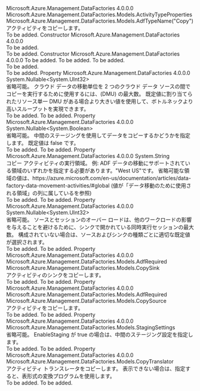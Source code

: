 <Type Name="CopyActivity" FullName="Microsoft.Azure.Management.DataFactories.Models.CopyActivity">
  <TypeSignature Language="C#" Value="public class CopyActivity : Microsoft.Azure.Management.DataFactories.Models.ActivityTypeProperties" />
  <TypeSignature Language="ILAsm" Value=".class public auto ansi beforefieldinit CopyActivity extends Microsoft.Azure.Management.DataFactories.Models.ActivityTypeProperties" />
  <TypeSignature Language="DocId" Value="T:Microsoft.Azure.Management.DataFactories.Models.CopyActivity" />
  <TypeSignature Language="VB.NET" Value="Public Class CopyActivity&#xA;Inherits ActivityTypeProperties" />
  <TypeSignature Language="F#" Value="type CopyActivity = class&#xA;    inherit ActivityTypeProperties" />
  <AssemblyInfo>
    <AssemblyName>Microsoft.Azure.Management.DataFactories</AssemblyName>
    <AssemblyVersion>4.0.0.0</AssemblyVersion>
  </AssemblyInfo>
  <Base>
    <BaseTypeName>Microsoft.Azure.Management.DataFactories.Models.ActivityTypeProperties</BaseTypeName>
  </Base>
  <Interfaces />
  <Attributes>
    <Attribute>
      <AttributeName>Microsoft.Azure.Management.DataFactories.Models.AdfTypeName("Copy")</AttributeName>
    </Attribute>
  </Attributes>
  <Docs>
    <summary>
            アクティビティをコピーします。
            </summary>
    <remarks>To be added.</remarks>
  </Docs>
  <Members>
    <Member MemberName=".ctor">
      <MemberSignature Language="C#" Value="public CopyActivity ();" />
      <MemberSignature Language="ILAsm" Value=".method public hidebysig specialname rtspecialname instance void .ctor() cil managed" />
      <MemberSignature Language="DocId" Value="M:Microsoft.Azure.Management.DataFactories.Models.CopyActivity.#ctor" />
      <MemberSignature Language="VB.NET" Value="Public Sub New ()" />
      <MemberType>Constructor</MemberType>
      <AssemblyInfo>
        <AssemblyName>Microsoft.Azure.Management.DataFactories</AssemblyName>
        <AssemblyVersion>4.0.0.0</AssemblyVersion>
      </AssemblyInfo>
      <Parameters />
      <Docs>
        <summary>To be added.</summary>
        <remarks>To be added.</remarks>
      </Docs>
    </Member>
    <Member MemberName=".ctor">
      <MemberSignature Language="C#" Value="public CopyActivity (Microsoft.Azure.Management.DataFactories.Models.CopySource source, Microsoft.Azure.Management.DataFactories.Models.CopySink sink, Microsoft.Azure.Management.DataFactories.Models.CopyTranslator translator = null);" />
      <MemberSignature Language="ILAsm" Value=".method public hidebysig specialname rtspecialname instance void .ctor(class Microsoft.Azure.Management.DataFactories.Models.CopySource source, class Microsoft.Azure.Management.DataFactories.Models.CopySink sink, class Microsoft.Azure.Management.DataFactories.Models.CopyTranslator translator) cil managed" />
      <MemberSignature Language="DocId" Value="M:Microsoft.Azure.Management.DataFactories.Models.CopyActivity.#ctor(Microsoft.Azure.Management.DataFactories.Models.CopySource,Microsoft.Azure.Management.DataFactories.Models.CopySink,Microsoft.Azure.Management.DataFactories.Models.CopyTranslator)" />
      <MemberSignature Language="VB.NET" Value="Public Sub New (source As CopySource, sink As CopySink, Optional translator As CopyTranslator = null)" />
      <MemberSignature Language="F#" Value="new Microsoft.Azure.Management.DataFactories.Models.CopyActivity : Microsoft.Azure.Management.DataFactories.Models.CopySource * Microsoft.Azure.Management.DataFactories.Models.CopySink * Microsoft.Azure.Management.DataFactories.Models.CopyTranslator -&gt; Microsoft.Azure.Management.DataFactories.Models.CopyActivity" Usage="new Microsoft.Azure.Management.DataFactories.Models.CopyActivity (source, sink, translator)" />
      <MemberType>Constructor</MemberType>
      <AssemblyInfo>
        <AssemblyName>Microsoft.Azure.Management.DataFactories</AssemblyName>
        <AssemblyVersion>4.0.0.0</AssemblyVersion>
      </AssemblyInfo>
      <Parameters>
        <Parameter Name="source" Type="Microsoft.Azure.Management.DataFactories.Models.CopySource" />
        <Parameter Name="sink" Type="Microsoft.Azure.Management.DataFactories.Models.CopySink" />
        <Parameter Name="translator" Type="Microsoft.Azure.Management.DataFactories.Models.CopyTranslator" />
      </Parameters>
      <Docs>
        <param name="source">To be added.</param>
        <param name="sink">To be added.</param>
        <param name="translator">To be added.</param>
        <summary>To be added.</summary>
        <remarks>To be added.</remarks>
      </Docs>
    </Member>
    <Member MemberName="CloudDataMovementUnits">
      <MemberSignature Language="C#" Value="public Nullable&lt;uint&gt; CloudDataMovementUnits { get; set; }" />
      <MemberSignature Language="ILAsm" Value=".property instance valuetype System.Nullable`1&lt;unsigned int32&gt; CloudDataMovementUnits" />
      <MemberSignature Language="DocId" Value="P:Microsoft.Azure.Management.DataFactories.Models.CopyActivity.CloudDataMovementUnits" />
      <MemberSignature Language="VB.NET" Value="Public Property CloudDataMovementUnits As Nullable(Of UInteger)" />
      <MemberSignature Language="F#" Value="member this.CloudDataMovementUnits : Nullable&lt;uint32&gt; with get, set" Usage="Microsoft.Azure.Management.DataFactories.Models.CopyActivity.CloudDataMovementUnits" />
      <MemberType>Property</MemberType>
      <AssemblyInfo>
        <AssemblyName>Microsoft.Azure.Management.DataFactories</AssemblyName>
        <AssemblyVersion>4.0.0.0</AssemblyVersion>
      </AssemblyInfo>
      <ReturnValue>
        <ReturnType>System.Nullable&lt;System.UInt32&gt;</ReturnType>
      </ReturnValue>
      <Docs>
        <summary>
            省略可能。 クラウド データの移動単位を 2 つのクラウド データ ソースの間でコピーを実行するために使用するには、(DMU) の最大数。
            既定値に割り当てられたリソース単一 DMU がある場合より大きい値を使用して、ボトルネックより高いスループットを実現できます。
            </summary>
        <value>To be added.</value>
        <remarks>To be added.</remarks>
      </Docs>
    </Member>
    <Member MemberName="EnableStaging">
      <MemberSignature Language="C#" Value="public Nullable&lt;bool&gt; EnableStaging { get; set; }" />
      <MemberSignature Language="ILAsm" Value=".property instance valuetype System.Nullable`1&lt;bool&gt; EnableStaging" />
      <MemberSignature Language="DocId" Value="P:Microsoft.Azure.Management.DataFactories.Models.CopyActivity.EnableStaging" />
      <MemberSignature Language="VB.NET" Value="Public Property EnableStaging As Nullable(Of Boolean)" />
      <MemberSignature Language="F#" Value="member this.EnableStaging : Nullable&lt;bool&gt; with get, set" Usage="Microsoft.Azure.Management.DataFactories.Models.CopyActivity.EnableStaging" />
      <MemberType>Property</MemberType>
      <AssemblyInfo>
        <AssemblyName>Microsoft.Azure.Management.DataFactories</AssemblyName>
        <AssemblyVersion>4.0.0.0</AssemblyVersion>
      </AssemblyInfo>
      <ReturnValue>
        <ReturnType>System.Nullable&lt;System.Boolean&gt;</ReturnType>
      </ReturnValue>
      <Docs>
        <summary>
            省略可能。 中間のステージングを使用してデータをコピーするかどうかを指定します。
            既定値は false です。
            </summary>
        <value>To be added.</value>
        <remarks>To be added.</remarks>
      </Docs>
    </Member>
    <Member MemberName="ExecutionLocation">
      <MemberSignature Language="C#" Value="public string ExecutionLocation { get; set; }" />
      <MemberSignature Language="ILAsm" Value=".property instance string ExecutionLocation" />
      <MemberSignature Language="DocId" Value="P:Microsoft.Azure.Management.DataFactories.Models.CopyActivity.ExecutionLocation" />
      <MemberSignature Language="VB.NET" Value="Public Property ExecutionLocation As String" />
      <MemberSignature Language="F#" Value="member this.ExecutionLocation : string with get, set" Usage="Microsoft.Azure.Management.DataFactories.Models.CopyActivity.ExecutionLocation" />
      <MemberType>Property</MemberType>
      <AssemblyInfo>
        <AssemblyName>Microsoft.Azure.Management.DataFactories</AssemblyName>
        <AssemblyVersion>4.0.0.0</AssemblyVersion>
      </AssemblyInfo>
      <ReturnValue>
        <ReturnType>System.String</ReturnType>
      </ReturnValue>
      <Docs>
        <summary>
            コピー アクティビティの実行領域。 例: ADF データの移動にサポートされている領域のいずれかを指定する必要があります。"West US"です。 省略可能な領域の値は、https://azure.microsoft.com/en-us/documentation/articles/data-factory-data-movement-activities/#global (値が「データ移動のために使用される領域」の列に属しているを参照)
            </summary>
        <value>To be added.</value>
        <remarks>To be added.</remarks>
      </Docs>
    </Member>
    <Member MemberName="ParallelCopies">
      <MemberSignature Language="C#" Value="public Nullable&lt;uint&gt; ParallelCopies { get; set; }" />
      <MemberSignature Language="ILAsm" Value=".property instance valuetype System.Nullable`1&lt;unsigned int32&gt; ParallelCopies" />
      <MemberSignature Language="DocId" Value="P:Microsoft.Azure.Management.DataFactories.Models.CopyActivity.ParallelCopies" />
      <MemberSignature Language="VB.NET" Value="Public Property ParallelCopies As Nullable(Of UInteger)" />
      <MemberSignature Language="F#" Value="member this.ParallelCopies : Nullable&lt;uint32&gt; with get, set" Usage="Microsoft.Azure.Management.DataFactories.Models.CopyActivity.ParallelCopies" />
      <MemberType>Property</MemberType>
      <AssemblyInfo>
        <AssemblyName>Microsoft.Azure.Management.DataFactories</AssemblyName>
        <AssemblyVersion>4.0.0.0</AssemblyVersion>
      </AssemblyInfo>
      <ReturnValue>
        <ReturnType>System.Nullable&lt;System.UInt32&gt;</ReturnType>
      </ReturnValue>
      <Docs>
        <summary>
            省略可能。 ソースとセッションのオーバー ロードは、他のワークロードの影響を与えることを避けるために、シンクで開かれている同時実行セッションの最大数。
            構成されていない場合は、ソースおよびシンクの種類ごとに適切な既定値が選択されます。
            </summary>
        <value>To be added.</value>
        <remarks>To be added.</remarks>
      </Docs>
    </Member>
    <Member MemberName="Sink">
      <MemberSignature Language="C#" Value="public Microsoft.Azure.Management.DataFactories.Models.CopySink Sink { get; set; }" />
      <MemberSignature Language="ILAsm" Value=".property instance class Microsoft.Azure.Management.DataFactories.Models.CopySink Sink" />
      <MemberSignature Language="DocId" Value="P:Microsoft.Azure.Management.DataFactories.Models.CopyActivity.Sink" />
      <MemberSignature Language="VB.NET" Value="Public Property Sink As CopySink" />
      <MemberSignature Language="F#" Value="member this.Sink : Microsoft.Azure.Management.DataFactories.Models.CopySink with get, set" Usage="Microsoft.Azure.Management.DataFactories.Models.CopyActivity.Sink" />
      <MemberType>Property</MemberType>
      <AssemblyInfo>
        <AssemblyName>Microsoft.Azure.Management.DataFactories</AssemblyName>
        <AssemblyVersion>4.0.0.0</AssemblyVersion>
      </AssemblyInfo>
      <Attributes>
        <Attribute>
          <AttributeName>Microsoft.Azure.Management.DataFactories.Models.AdfRequired</AttributeName>
        </Attribute>
      </Attributes>
      <ReturnValue>
        <ReturnType>Microsoft.Azure.Management.DataFactories.Models.CopySink</ReturnType>
      </ReturnValue>
      <Docs>
        <summary>
            アクティビティのシンクをコピーします。
            </summary>
        <value>To be added.</value>
        <remarks>To be added.</remarks>
      </Docs>
    </Member>
    <Member MemberName="Source">
      <MemberSignature Language="C#" Value="public Microsoft.Azure.Management.DataFactories.Models.CopySource Source { get; set; }" />
      <MemberSignature Language="ILAsm" Value=".property instance class Microsoft.Azure.Management.DataFactories.Models.CopySource Source" />
      <MemberSignature Language="DocId" Value="P:Microsoft.Azure.Management.DataFactories.Models.CopyActivity.Source" />
      <MemberSignature Language="VB.NET" Value="Public Property Source As CopySource" />
      <MemberSignature Language="F#" Value="member this.Source : Microsoft.Azure.Management.DataFactories.Models.CopySource with get, set" Usage="Microsoft.Azure.Management.DataFactories.Models.CopyActivity.Source" />
      <MemberType>Property</MemberType>
      <AssemblyInfo>
        <AssemblyName>Microsoft.Azure.Management.DataFactories</AssemblyName>
        <AssemblyVersion>4.0.0.0</AssemblyVersion>
      </AssemblyInfo>
      <Attributes>
        <Attribute>
          <AttributeName>Microsoft.Azure.Management.DataFactories.Models.AdfRequired</AttributeName>
        </Attribute>
      </Attributes>
      <ReturnValue>
        <ReturnType>Microsoft.Azure.Management.DataFactories.Models.CopySource</ReturnType>
      </ReturnValue>
      <Docs>
        <summary>
            アクティビティをコピーします。
            </summary>
        <value>To be added.</value>
        <remarks>To be added.</remarks>
      </Docs>
    </Member>
    <Member MemberName="StagingSettings">
      <MemberSignature Language="C#" Value="public Microsoft.Azure.Management.DataFactories.Models.StagingSettings StagingSettings { get; set; }" />
      <MemberSignature Language="ILAsm" Value=".property instance class Microsoft.Azure.Management.DataFactories.Models.StagingSettings StagingSettings" />
      <MemberSignature Language="DocId" Value="P:Microsoft.Azure.Management.DataFactories.Models.CopyActivity.StagingSettings" />
      <MemberSignature Language="VB.NET" Value="Public Property StagingSettings As StagingSettings" />
      <MemberSignature Language="F#" Value="member this.StagingSettings : Microsoft.Azure.Management.DataFactories.Models.StagingSettings with get, set" Usage="Microsoft.Azure.Management.DataFactories.Models.CopyActivity.StagingSettings" />
      <MemberType>Property</MemberType>
      <AssemblyInfo>
        <AssemblyName>Microsoft.Azure.Management.DataFactories</AssemblyName>
        <AssemblyVersion>4.0.0.0</AssemblyVersion>
      </AssemblyInfo>
      <ReturnValue>
        <ReturnType>Microsoft.Azure.Management.DataFactories.Models.StagingSettings</ReturnType>
      </ReturnValue>
      <Docs>
        <summary>
            省略可能。 EnableStaging が true の場合は、中間のステージング設定を指定します。
            </summary>
        <value>To be added.</value>
        <remarks>To be added.</remarks>
      </Docs>
    </Member>
    <Member MemberName="Translator">
      <MemberSignature Language="C#" Value="public Microsoft.Azure.Management.DataFactories.Models.CopyTranslator Translator { get; set; }" />
      <MemberSignature Language="ILAsm" Value=".property instance class Microsoft.Azure.Management.DataFactories.Models.CopyTranslator Translator" />
      <MemberSignature Language="DocId" Value="P:Microsoft.Azure.Management.DataFactories.Models.CopyActivity.Translator" />
      <MemberSignature Language="VB.NET" Value="Public Property Translator As CopyTranslator" />
      <MemberSignature Language="F#" Value="member this.Translator : Microsoft.Azure.Management.DataFactories.Models.CopyTranslator with get, set" Usage="Microsoft.Azure.Management.DataFactories.Models.CopyActivity.Translator" />
      <MemberType>Property</MemberType>
      <AssemblyInfo>
        <AssemblyName>Microsoft.Azure.Management.DataFactories</AssemblyName>
        <AssemblyVersion>4.0.0.0</AssemblyVersion>
      </AssemblyInfo>
      <ReturnValue>
        <ReturnType>Microsoft.Azure.Management.DataFactories.Models.CopyTranslator</ReturnType>
      </ReturnValue>
      <Docs>
        <summary>
            アクティビティ トランスレータをコピーします。 表示できない場合は、指定すると、表形式の変換プログラムを使用します。
            </summary>
        <value>To be added.</value>
        <remarks>To be added.</remarks>
      </Docs>
    </Member>
  </Members>
</Type>